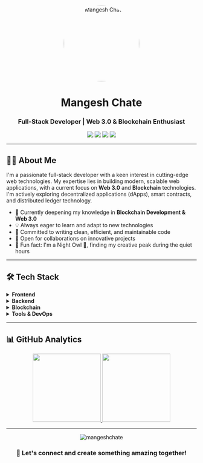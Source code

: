 <div align="center">
  <img src="https://your-image-url-here.jpg" alt="Mangesh Chate" width="200" style="border-radius: 50%;">
</div>

<h1 align="center">Mangesh Chate</h1>
<h3 align="center">Full-Stack Developer | Web 3.0 & Blockchain Enthusiast</h3>

<p align="center">
  <a href="https://mangeshchate.netlify.app/"><img src="https://img.shields.io/badge/-Portfolio-3423A6?style=for-the-badge&logo=Google-Chrome&logoColor=white"/></a>
  <a href="mailto:mbchate08@gmail.com"><img src="https://img.shields.io/badge/-Email-D14836?style=for-the-badge&logo=Gmail&logoColor=white"/></a>
  <a href="https://www.linkedin.com/in/mangeshchate/"><img src="https://img.shields.io/badge/-LinkedIn-0077B5?style=for-the-badge&logo=Linkedin&logoColor=white"/></a>
  <a href="https://drive.google.com/file/d/1s7Aw-5oGLPaN_2rfPuEd04CnM9fXmRN8/view?usp=sharing"><img src="https://img.shields.io/badge/-Resume-000000?style=for-the-badge&logo=read-the-docs&logoColor=white"/></a>
</p>

<hr>

## 👨‍💻 About Me

I'm a passionate full-stack developer with a keen interest in cutting-edge web technologies. My expertise lies in building modern, scalable web applications, with a current focus on **Web 3.0** and **Blockchain** technologies. I'm actively exploring decentralized applications (dApps), smart contracts, and distributed ledger technology.

- 🚀 Currently deepening my knowledge in **Blockchain Development & Web 3.0**
- 💡 Always eager to learn and adapt to new technologies
- 🌟 Committed to writing clean, efficient, and maintainable code
- 🤝 Open for collaborations on innovative projects
- 🌙 Fun fact: I'm a Night Owl 🦉, finding my creative peak during the quiet hours

<hr>

## 🛠️ Tech Stack

<details>
<summary><b>Frontend</b></summary>
<br>
<img src="https://img.shields.io/badge/-HTML5-E34F26?style=flat-square&logo=html5&logoColor=white" alt="HTML5"/>
<img src="https://img.shields.io/badge/-CSS3-1572B6?style=flat-square&logo=css3" alt="CSS3"/>
<img src="https://img.shields.io/badge/-JavaScript-F7DF1E?style=flat-square&logo=javascript&logoColor=black" alt="JavaScript"/>
<img src="https://img.shields.io/badge/-TypeScript-3178C6?style=flat-square&logo=typescript&logoColor=white" alt="TypeScript"/>
<img src="https://img.shields.io/badge/-React-20232A?style=flat-square&logo=react" alt="React"/>
<img src="https://img.shields.io/badge/-Next.js-000000?style=flat-square&logo=next.js" alt="Next.js"/>
<img src="https://img.shields.io/badge/-Tailwind_CSS-38B2AC?style=flat-square&logo=tailwind-css&logoColor=white" alt="Tailwind CSS"/>
<img src="https://img.shields.io/badge/-Bootstrap-563D7C?style=flat-square&logo=bootstrap" alt="Bootstrap"/>
</details>

<details>
<summary><b>Backend</b></summary>
<br>
<img src="https://img.shields.io/badge/-Node.js-339933?style=flat-square&logo=node.js&logoColor=white" alt="Node.js"/>
<img src="https://img.shields.io/badge/-Express.js-000000?style=flat-square&logo=express" alt="Express.js"/>
<img src="https://img.shields.io/badge/-MongoDB-47A248?style=flat-square&logo=mongodb&logoColor=white" alt="MongoDB"/>
<img src="https://img.shields.io/badge/-MySQL-4479A1?style=flat-square&logo=mysql&logoColor=white" alt="MySQL"/>
<img src="https://img.shields.io/badge/-PostgreSQL-336791?style=flat-square&logo=postgresql&logoColor=white" alt="PostgreSQL"/>
</details>

<details>
<summary><b>Blockchain</b></summary>
<br>
<img src="https://img.shields.io/badge/-Solidity-363636?style=flat-square&logo=solidity" alt="Solidity"/>
<img src="https://img.shields.io/badge/-Ethers.js-2535a0?style=flat-square&logo=ethereum&logoColor=white" alt="Ethers.js"/>
<img src="https://img.shields.io/badge/-Web3.js-F16822?style=flat-square&logo=web3.js&logoColor=white" alt="Web3.js"/>
<img src="https://img.shields.io/badge/-Hardhat-FFF100?style=flat-square&logo=hardhat&logoColor=black" alt="Hardhat"/>
<img src="https://img.shields.io/badge/-Thirdweb-F11470?style=flat-square&logo=thirdweb&logoColor=white" alt="Thirdweb"/>
<img src="https://img.shields.io/badge/-IPFS-65C2CB?style=flat-square&logo=ipfs&logoColor=white" alt="IPFS"/>
</details>

<details>
<summary><b>Tools & DevOps</b></summary>
<br>
<img src="https://img.shields.io/badge/-Git-F05032?style=flat-square&logo=git&logoColor=white" alt="Git"/>
<img src="https://img.shields.io/badge/-GitHub-181717?style=flat-square&logo=github" alt="GitHub"/>
<img src="https://img.shields.io/badge/-Vite-646CFF?style=flat-square&logo=vite&logoColor=white" alt="Vite"/>
<img src="https://img.shields.io/badge/-Postman-FF6C37?style=flat-square&logo=postman&logoColor=white" alt="Postman"/>
<img src="https://img.shields.io/badge/-AWS-232F3E?style=flat-square&logo=amazon-aws" alt="AWS"/>
<img src="https://img.shields.io/badge/-Docker-2496ED?style=flat-square&logo=docker&logoColor=white" alt="Docker"/>
</details>

<hr>

## 📊 GitHub Analytics

<p align="center">
<a href="https://github.com/mangeshchate">
  <img height="180em" src="https://github-readme-stats-eight-theta.vercel.app/api?username=mangeshchate&show_icons=true&theme=algolia&include_all_commits=true&count_private=true"/>
  <img height="180em" src="https://github-readme-stats-eight-theta.vercel.app/api/top-langs/?username=mangeshchate&layout=compact&langs_count=8&theme=algolia"/>
</a>
</p>

<hr>

<p align="center">
  <img src="https://komarev.com/ghpvc/?username=mangeshchate&label=Profile%20views&color=0e75b6&style=flat" alt="mangeshchate" />
</p>

<h3 align="center">💬 Let's connect and create something amazing together!</h3>
